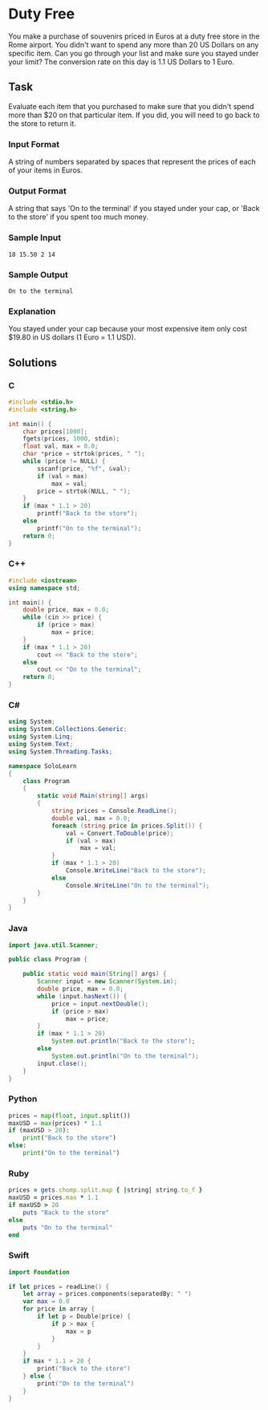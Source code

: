 # Duty Free
You make a purchase of souvenirs priced in Euros at a duty free store in the Rome airport. You didn't want to spend any more than 20 US Dollars on any specific item. Can you go through your list and make sure you stayed under your limit? The conversion rate on this day is 1.1 US Dollars to 1 Euro.
## Task
Evaluate each item that you purchased to make sure that you didn't spend more than $20 on that particular item. If you did, you will need to go back to the store to return it.
### Input Format
A string of numbers separated by spaces that represent the prices of each of your items in Euros.
### Output Format
A string that says 'On to the terminal' if you stayed under your cap, or 'Back to the store' if you spent too much money.
### Sample Input
```
18 15.50 2 14
```
### Sample Output
```
On to the terminal
```
### Explanation
You stayed under your cap because your most expensive item only cost $19.80 in US dollars (1 Euro = 1.1 USD).
## Solutions
### C
```c
#include <stdio.h>
#include <string.h>

int main() {
    char prices[1000];
    fgets(prices, 1000, stdin);
    float val, max = 0.0;
    char *price = strtok(prices, " ");
    while (price != NULL) {
        sscanf(price, "%f", &val);
        if (val > max)
            max = val;
        price = strtok(NULL, " ");
    }
    if (max * 1.1 > 20)
        printf("Back to the store");
    else 
        printf("On to the terminal");
    return 0;
} 
```
### C++
```cpp
#include <iostream>
using namespace std;

int main() {
    double price, max = 0.0;
    while (cin >> price) {
        if (price > max)
            max = price;
    }
    if (max * 1.1 > 20)
        cout << "Back to the store";
    else 
        cout << "On to the terminal";
    return 0;
}
```
### C#
```cs
using System;
using System.Collections.Generic;
using System.Linq;
using System.Text;
using System.Threading.Tasks;

namespace SoloLearn
{
    class Program
    {
        static void Main(string[] args)
        {
            string prices = Console.ReadLine();
            double val, max = 0.0;
            foreach (string price in prices.Split()) {
                val = Convert.ToDouble(price);
                if (val > max)
                    max = val;
            }
            if (max * 1.1 > 20)
                Console.WriteLine("Back to the store");
            else
                Console.WriteLine("On to the terminal");
        }
    }
} 
```
### Java
```java
import java.util.Scanner;

public class Program {

    public static void main(String[] args) {
        Scanner input = new Scanner(System.in);
        double price, max = 0.0;
        while (input.hasNext()) {
            price = input.nextDouble();
            if (price > max)
                max = price;
        }
        if (max * 1.1 > 20)
            System.out.println("Back to the store");
        else 
            System.out.println("On to the terminal");
        input.close();
    }
}
```
### Python
```python
prices = map(float, input.split())
maxUSD = max(prices) * 1.1
if (maxUSD > 20):
    print("Back to the store")
else:
    print("On to the terminal")
```
### Ruby
```ruby
prices = gets.chomp.split.map { |string| string.to_f }
maxUSD = prices.max * 1.1
if maxUSD > 20
    puts "Back to the store"
else
    puts "On to the terminal"
end
```
### Swift
```swift
import Foundation

if let prices = readLine() {
    let array = prices.components(separatedBy: " ")
    var max = 0.0
    for price in array {
        if let p = Double(price) {
            if p > max {
                max = p
            }
        }
    }
    if max * 1.1 > 20 {
        print("Back to the store")
    } else {
        print("On to the terminal")
    }
} 
```